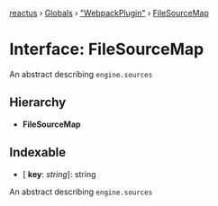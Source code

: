 [reactus](../README.md) › [Globals](../globals.md) › ["WebpackPlugin"](../modules/_webpackplugin_.md) › [FileSourceMap](_webpackplugin_.filesourcemap.md)

# Interface: FileSourceMap

An abstract describing `engine.sources`

## Hierarchy

* **FileSourceMap**

## Indexable

* \[ **key**: *string*\]: string

An abstract describing `engine.sources`
